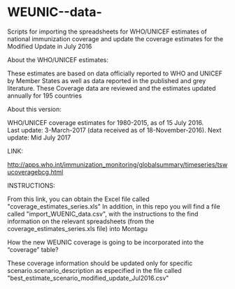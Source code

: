 # WEUNIC--data-
 
Scripts for importing the spreadsheets for WHO/UNICEF estimates of national immunization coverage and update the coverage estimates for the Modified Update in July 2016


About the WHO/UNICEF estimates:

These estimates are based on data officially reported to WHO and UNICEF by Member States as well as data reported in the published and grey literature. 
These Coverage data are reviewed and the estimates updated annually for 195 countries

About this version:

WHO/UNICEF coverage estimates for 1980-2015, as of 15 July 2016.							
Last update: 3-March-2017 (data received as of 18-November-2016).
Next update: Mid July 2017

LINK:

http://apps.who.int/immunization_monitoring/globalsummary/timeseries/tswucoveragebcg.html

INSTRUCTIONS:

From this link, you can obtain the Excel file called "coverage_estimates_series.xls"
In addition, in this repo you will find a file called "import_WUENIC_data.csv", with the instructions to the find information on the relevant spreadsheets (from the coverage_estimates_series.xls file) into Montagu


How the new WEUNIC coverage is going to be incorporated into the “coverage” table?

These coverage information should be updated only for specific scenario.scenario_description as especified in the file called "best_estimate_scenario_modified_update_Jul2016.csv" 





